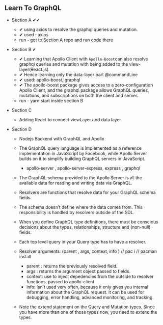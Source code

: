 ## Learn To GraphQL

- Section A ✔✔

  - ✔ using axios to resolve the graphql queries and mutation.
  - ✔ used : axios
  - run - got to Section A repo and run code there

- Section B ✔

  - ✔ Learning that Apollo Client with `Apollo-Boost`can also resolve graphql queries and mutation with being added to the view-layer(React.js).
  - ✔ Hence learning only the data-layer part @commandLine
  - ✔ used: apollo-boost, graphql
  - ✔ The apollo-boost package gives access to a zero-configuration Apollo Client, and the graphql package allows GraphQL queries, mutations, and subscriptions on both the client and server.
  - run - yarn start inside section B

- Section C

  - Adding React to connect viewLayer and data layer.

* Section D

  - Nodejs Backend with GraphQL and Apollo

  - The GraphQL query language is implemented as a reference implementation in JavaScript by Facebook, while Apollo Server builds on it to simplify building GraphQL servers in JavaScript.

    - apollo-server , apollo-server-express, express , graphql

  - The GraphQL schema provided to the Apollo Server is all the available data for reading and writing
    data via GraphQL.

  - Resolvers are functions that resolve data for your GraphQL schema fields.
  - The schema doesn’t define where the data comes from. This responsibility is handled by resolvers outside of the SDL.
  - When you define GraphQL type definitions, there must be conscious decisions about the types, relationships, structure and (non-null) fields.
  - Each top level query in your Query type has to have a resolver.
  - Resolver arguments: (parent , args, context, info ) // pac i // pacman install

    - parent : returns the previously resolved field.
    - args : returns the argument object passed to fields.
    - context: use to inject depedencies from the outside to resolver functions. passed to apollo-client
    - info: Isn’t used very often, because it only gives you internal information about the GraphQL request. It can be used for debugging, error handling, advanced monitoring, and tracking.

  - Note the extend statement on the Query and Mutation types. Since you have more than one of those types now, you need to extend the types.
